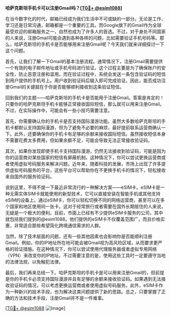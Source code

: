 **哈萨克斯坦手机卡可以注册Gmail吗？[[TG💪+ @esim1088](https://t.me/s/esim1088)]**

在当今数字化的时代，邮箱已经成为我们生活中不可或缺的一部分。无论是工作、学习还是日常沟通，邮箱都是一个重要的工具。而Google旗下的Gmail作为全球最受欢迎的邮箱服务之一，自然也成为了许多人的首选。不过，对于身处不同国家的人来说，注册Gmail可能会遇到各种各样的问题，比如需要验证手机号码等。那么，哈萨克斯坦的手机卡是否能够用来注册Gmail呢？今天我们就来详细探讨一下这个问题。

首先，让我们了解一下Gmail的基本注册流程。通常情况下，注册Gmail需要提供一个有效的电子邮件地址或手机号码进行验证。这个过程主要是为了确保账户的安全性，防止恶意注册和滥用。而在验证过程中，系统会发送一条包含验证码的短信到用户提供的手机号上。用户收到验证码后输入即可完成验证。因此，能否成功注册Gmail的关键就在于你是否能够顺利接收到这条验证短信。

回到我们的主题——哈萨克斯坦的手机卡是否能用于注册Gmail。答案是肯定的！只要你的哈萨克斯坦手机卡能够正常接收国际短信，那么就可以用来注册Gmail。不过，在实际操作中，可能会有一些小技巧需要注意。

首先，你需要确认你的手机卡是否支持国际漫游功能。虽然大多数哈萨克斯坦的手机卡都默认支持国际漫游，但为了避免不必要的麻烦，最好提前联系运营商确认一下。此外，还要确保你的手机卡有足够的余额来接收国际短信。虽然接收短信本身不需要花费太多费用，但如果余额不足，可能会导致无法正常接收验证码。

其次，如果你发现即使手机卡支持国际漫游，仍然无法接收到验证码，可能是因为你的运营商对某些国家的短信有屏蔽机制。这种情况下，你可以尝试更换运营商或者使用虚拟号码服务来解决问题。近年来，随着科技的发展，市场上出现了许多提供虚拟号码服务的平台，这些平台可以帮助你在不更换手机卡的情况下，轻松接收来自国外的服务验证码。

说到这里，不得不提一下最近非常流行的一种解决方案——eSIM卡。eSIM卡是一种无需实体SIM卡就能使用的新型技术，它可以直接安装在智能手机或其他支持eSIM的设备上。通过eSIM卡，你可以轻松切换不同的网络运营商，甚至可以在多个国家和地区使用同一张卡。这对于经常旅行或者需要在国外长期居住的人来说，无疑是一个极大的便利。目前，市面上已经有不少提供eSIM卡服务的公司，其中就包括我们提到的@esim1088。他们提供的eSIM卡不仅覆盖范围广，而且价格实惠，非常适合那些希望简化跨境通信需求的人群。

当然，除了技术层面的问题，还有一些其他因素也会影响你是否能顺利注册Gmail。例如，你的IP地址所在地可能会被Gmail视为高风险区域，从而要求更严格的验证措施。在这种情况下，你可以尝试使用代理服务器或者虚拟专用网络（VPN）来改变你的IP地址。不过需要注意的是，使用这些工具时一定要遵守当地的法律法规，以免触犯法律。

最后，我们再来总结一下。哈萨克斯坦的手机卡是可以用来注册Gmail的，但前提是你的手机卡必须支持国际漫游并且有足够的余额来接收验证码。如果遇到无法接收验证码的情况，可以考虑更换运营商或者使用虚拟号码服务。此外，eSIM卡作为一种新兴的技术手段，也为解决这类问题提供了新的思路。总之，只要掌握了正确的方法和技术手段，注册Gmail并不是一件难事。

[[TG💪+ @esim1088](https://t.me/s/esim1088) ![Image](https://i.postimg.cc/4NQfJmqS/Snipaste-2025-05-13-00-14-12.png)]